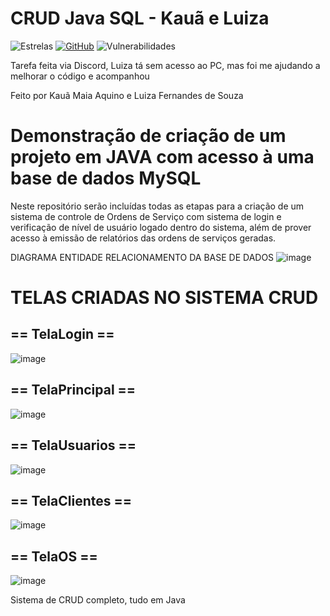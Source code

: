 # CRUD Java SQL - Kauã e Luiza

![Estrelas](https://img.shields.io/github/stars/kauaquino/CRUD-JAVA-SQL-LUIZA-KAUA?style=plastic)
[![GitHub](https://img.shields.io/github/license/anandchowdhary/language-icons.svg)](https://github.com/AnandChowdhary/language-icons/blob/master/LICENSE)
![Vulnerabilidades](https://img.shields.io/snyk/vulnerabilities/github/AnandChowdhary/language-icons.svg)

Tarefa feita via Discord, Luiza tá sem acesso ao PC, mas foi me ajudando a melhorar o código e acompanhou

Feito por Kauã Maia Aquino e Luiza Fernandes de Souza

# Demonstração de criação de um projeto em JAVA com acesso à uma base de dados MySQL
Neste repositório serão incluídas todas as etapas para a criação de um sistema de controle de Ordens de Serviço com sistema de login e verificação de nível de usuário logado dentro do sistema, além de prover acesso à emissão de relatórios das ordens de serviços geradas.

DIAGRAMA ENTIDADE RELACIONAMENTO DA BASE DE DADOS
![image](https://github.com/kauaquino/CRUD-JAVA-SQL-LUIZA-KAUA/blob/main/bddiagram.png)

# TELAS CRIADAS NO SISTEMA CRUD

## == TelaLogin ==
![image](https://user-images.githubusercontent.com/53703505/144060780-ee4b4f0e-716a-43ae-9924-e16863812746.png)

## == TelaPrincipal ==
![image](https://user-images.githubusercontent.com/53703505/144060873-63189770-f35e-42c1-9aed-97772ce295be.png)

## == TelaUsuarios ==
![image](https://user-images.githubusercontent.com/53703505/144061109-5ff64ae2-43d8-48c8-a9ff-f301242a0d42.png)

## == TelaClientes ==
![image](https://user-images.githubusercontent.com/53703505/144061211-b2657af8-734e-4dbe-9d40-94687787b2a6.png)

## == TelaOS ==
![image](https://user-images.githubusercontent.com/53703505/144061285-3ea9df10-60a5-42ed-8406-80b46fc00c4e.png)


Sistema de CRUD completo, tudo em Java 

